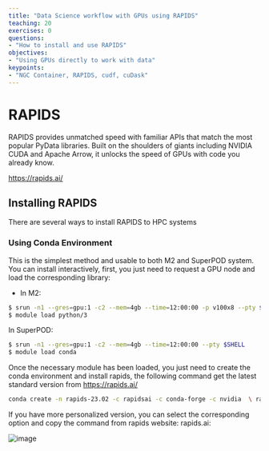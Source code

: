 ```yaml
---
title: "Data Science workflow with GPUs using RAPIDS"
teaching: 20
exercises: 0
questions:
- "How to install and use RAPIDS"
objectives:
- "Using GPUs directly to work with data"
keypoints:
- "NGC Container, RAPIDS, cudf, cuDask"
---
```


# RAPIDS

RAPIDS provides unmatched speed with familiar APIs that match the most popular PyData libraries. Built on the shoulders of giants including NVIDIA CUDA and Apache Arrow, it unlocks the speed of GPUs with code you already know.

https://rapids.ai/

## Installing RAPIDS
There are several ways to install RAPIDS to HPC systems

### Using Conda Environment
This is the simplest method and usable to both M2 and SuperPOD system.
You can install interactively, first, you just need to request a GPU node and load the corresponding library:

- In M2:

```bash
$ srun -n1 --gres=gpu:1 -c2 --mem=4gb --time=12:00:00 -p v100x8 --pty $SHELL
$ module load python/3
```

In SuperPOD:

```bash
$ srun -n1 --gres=gpu:1 -c2 --mem=4gb --time=12:00:00 --pty $SHELL
$ module load conda
```

Once the necessary module has been loaded, you just need to create the conda environment and install rapids, the following command get the latest standard version from https://rapids.ai/

```bash
conda create -n rapids-23.02 -c rapidsai -c conda-forge -c nvidia  \ rapids=23.02 python=3.10 cudatoolkit=11.8
```

If you have more personalized version, you can select the corresponding option and copy the command from rapids website: rapids.ai:

![image](https://user-images.githubusercontent.com/43855029/228034833-16cff533-1612-49d8-88a6-cb3b2f9db900.png)








